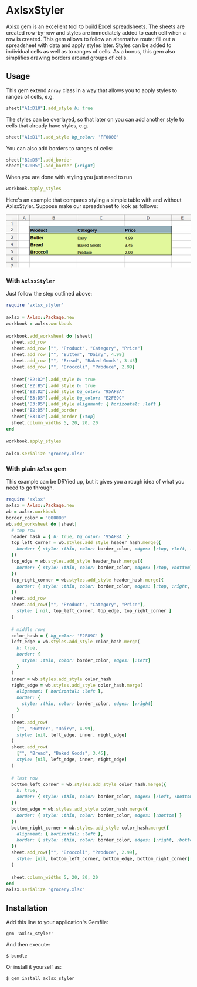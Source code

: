 # AxlsxStyler

[Axlsx](https://github.com/randym/axlsx) gem is an excellent tool to
build Excel spreadsheets. The sheets are
created row-by-row and styles are immediately added to each cell when a
row is created. This gem allows to follow an alternative route: fill out
a spreadsheet with data and apply styles later. Styles can be added
to individual cells as well as to ranges of cells. As a bonus, this gem
also simplifies drawing borders around groups of cells.

## Usage

This gem extend `Array` class in a way that allows you to apply
styles to ranges of cells, e.g.

```ruby
sheet["A1:D10"].add_style b: true
```

The styles can be overlayed, so that later on you can add another style
to cells that already have styles, e.g.

```ruby
sheet["A1:D1"].add_style bg_color: 'FF0000'
```

You can also add borders to ranges of cells:

```ruby
sheet["B2:D5"].add_border
sheet["B2:B5"].add_border [:right]
```

When you are done with styling you just need to run

```ruby
workbook.apply_styles
```

Here's an example that compares styling a simple table with and without
AxlsxStyler. Suppose make our spreadsheet to look as follows:

![alt text](./spreadsheet.png "Sample Spreadsheet")

### With `AxlsxStyler`

Just follow the step outlined above:

```ruby
require 'axlsx_styler'

axlsx = Axlsx::Package.new
workbook = axlsx.workbook

workbook.add_worksheet do |sheet|
  sheet.add_row
  sheet.add_row ["", "Product", "Category", "Price"]
  sheet.add_row ["", "Butter", "Dairy", 4.99]
  sheet.add_row ["", "Bread", "Baked Goods", 3.45]
  sheet.add_row ["", "Broccoli", "Produce", 2.99]

  sheet["B2:D2"].add_style b: true
  sheet["B2:B5"].add_style b: true
  sheet["B2:D2"].add_style bg_color: "95AFBA"
  sheet["B3:D5"].add_style bg_color: "E2F89C"
  sheet["D3:D5"].add_style alignment: { horizontal: :left }
  sheet["B2:D5"].add_border
  sheet["B3:D3"].add_border [:top]
  sheet.column_widths 5, 20, 20, 20
end

workbook.apply_styles

axlsx.serialize "grocery.xlsx"
```

### With plain `Axlsx` gem

This example can be DRYied up, but it gives you a rough idea of what you
need to go through.

```ruby
require 'axlsx'
axlsx = Axlsx::Package.new
wb = axlsx.workbook
border_color = '000000'
wb.add_worksheet do |sheet|
  # top row
  header_hash = { b: true, bg_color: '95AFBA' }
  top_left_corner = wb.styles.add_style header_hash.merge({
    border: { style: :thin, color: border_color, edges: [:top, :left, :bottom] }
  })
  top_edge = wb.styles.add_style header_hash.merge({
    border: { style: :thin, color: border_color, edges: [:top, :bottom] }
  })
  top_right_corner = wb.styles.add_style header_hash.merge({
    border: { style: :thin, color: border_color, edges: [:top, :right, :bottom] }
  })
  sheet.add_row
  sheet.add_row(["", "Product", "Category", "Price"], 
    style: [ nil, top_left_corner, top_edge, top_right_corner ]
  )

  # middle rows
  color_hash = { bg_color: 'E2F89C' }
  left_edge = wb.styles.add_style color_hash.merge(
    b: true,
    border: {
      style: :thin, color: border_color, edges: [:left]
    }
  )
  inner = wb.styles.add_style color_hash
  right_edge = wb.styles.add_style color_hash.merge(
    alignment: { horizontal: :left },
    border: {
      style: :thin, color: border_color, edges: [:right]
    }
  )
  sheet.add_row(
    ["", "Butter", "Dairy", 4.99],
    style: [nil, left_edge, inner, right_edge]
  )
  sheet.add_row(
    ["", "Bread", "Baked Goods", 3.45],
    style: [nil, left_edge, inner, right_edge]
  )

  # last row
  bottom_left_corner = wb.styles.add_style color_hash.merge({
    b: true,
    border: { style: :thin, color: border_color, edges: [:left, :bottom] }
  })
  bottom_edge = wb.styles.add_style color_hash.merge({
    border: { style: :thin, color: border_color, edges: [:bottom] }
  })
  bottom_right_corner = wb.styles.add_style color_hash.merge({
    alignment: { horizontal: :left },
    border: { style: :thin, color: border_color, edges: [:right, :bottom] }
  })
  sheet.add_row(["", "Broccoli", "Produce", 2.99],
    style: [nil, bottom_left_corner, bottom_edge, bottom_right_corner]
  )

  sheet.column_widths 5, 20, 20, 20
end
axlsx.serialize "grocery.xlsx"
```

## Installation

Add this line to your application's Gemfile:

    gem 'axlsx_styler'

And then execute:

    $ bundle

Or install it yourself as:

    $ gem install axlsx_styler
